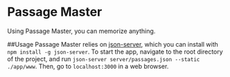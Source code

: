 # Passage Master
Using Passage Master, you can memorize anything.

##Usage
Passage Master relies on [json-server](https://www.npmjs.com/package/json-server), which you can install with `npm install -g json-server`.
To start the app, navigate to the root directory of the project, and run `json-server server/passages.json --static ./app/www`.  Then, go to `localhost:3000` in a web browser.
